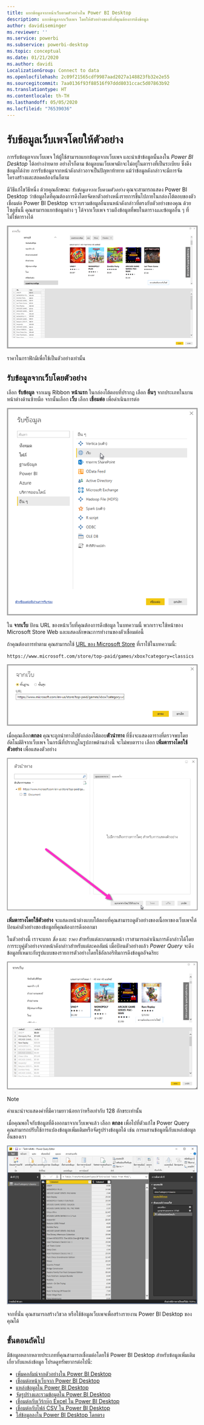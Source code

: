 ```yaml
---
title: แยกข้อมูลจากหน้าเว็บตามตัวอย่างใน Power BI Desktop
description: แยกข้อมูลจากเว็บเพจ โดยให้ตัวอย่างของสิ่งที่คุณต้องการดึงข้อมูล
author: davidiseminger
ms.reviewer: ''
ms.service: powerbi
ms.subservice: powerbi-desktop
ms.topic: conceptual
ms.date: 01/21/2020
ms.author: davidi
LocalizationGroup: Connect to data
ms.openlocfilehash: 2c09f21565cdf9987aad2027a148823fb32e2e55
ms.sourcegitcommit: 7aa0136f93f88516f97ddd8031ccac5d07863b92
ms.translationtype: HT
ms.contentlocale: th-TH
ms.lasthandoff: 05/05/2020
ms.locfileid: "76539036"
---
```

# <a name="get-webpage-data-by-providing-examples"></a>รับข้อมูลเว็บเพจโดยให้ตัวอย่าง

การรับข้อมูลจากเว็บเพจ ให้ผู้ใช้สามารถแยกข้อมูลจากเว็บเพจ และนำเข้าข้อมูลนั้นลงใน *Power BI Desktop* ได้อย่างง่ายดาย อย่างไรก็ตาม ข้อมูลบนเว็บเพจมักจะไม่อยู่ในตารางที่เป็นระเบียบ ซึ่งดึงข้อมูลได้ง่าย การรับข้อมูลจากหน้าดังกล่าวอาจเป็นปัญหาท้าทาย แม้ว่าข้อมูลดังกล่าวจะมีการจัดโครงสร้างและสอดคล้องกันก็ตาม

มีวิธีแก้ไขวิธีหนึ่ง ด้วยคุณลักษณะ *รับข้อมูลจากเว็บตามตัวอย่าง* คุณจะสามารถแสดง Power BI Desktop ว่าข้อมูลใดที่คุณต้องการดึงโดยจัดหาตัวอย่างหนึ่งรายการขึ้นไปภายในกล่องโต้ตอบของตัวเชื่อมต่อ Power BI Desktop จะรวบรวมข้อมูลอื่นบนหน้าดังกล่าวที่ตรงกับตัวอย่างของคุณ ด้วยโซลูชันนี้ คุณสามารถแยกข้อมูลต่าง ๆ ได้จากเว็บเพจ รวมถึงข้อมูลที่พบในตาราง*และ*ข้อมูลอื่น ๆ ที่ไม่ใช่ตารางได้

![รับข้อมูลจากเว็บตามตัวอย่าง](media/desktop-connect-to-web-by-example/web-by-example_01.png)

ราคาในกราฟิกมีเพื่อใช้เป็นตัวอย่างเท่านั้น

## <a name="using-get-data-from-web-by-example"></a>รับข้อมูลจากเว็บโดยตัวอย่าง

เลือก **รับข้อมูล** จากเมนู Ribbon **หน้าแรก** ในกล่องโต้ตอบที่ปรากฏ เลือก **อื่นๆ** จากประเภทในบานหน้าต่างด้านซ้ายมือ จากนั้นเลือก **เว็บ** เลือก **เชื่อมต่อ** เพื่อดำเนินการต่อ

![เลือกเว็บจากรับข้อมูล](media/desktop-connect-to-web-by-example/web-by-example_03.png)

ใน **จากเว็บ** ป้อน URL ของหน้าเว็บที่คุณต้องการดึงข้อมูล ในบทความนี้ พวกเราจะใช้หน้าของ Microsoft Store Web และแสดงลักษณะการทำงานของตัวเชื่อมต่อนี้

ถ้าคุณต้องการทำตาม คุณสามารถใช้ [URL ของ Microsoft Store](https://www.microsoft.com/store/top-paid/games/xbox?category=classics) ที่เราใช้ในบทความนี้:

    https://www.microsoft.com/store/top-paid/games/xbox?category=classics

![กล่องโต้ตอบเว็บ](media/desktop-connect-to-web-by-example/web-by-example_04.png)

เมื่อคุณเลือก**ตกลง** คุณจะถูกนำทางไปยังกล่องโต้ตอบ**ตัวนำทาง** ที่ซึ่งจะแสดงตารางที่ตรวจพบโดยอัตโนมัติจากเว็บเพจ ในกรณีที่ปรากฏในรูปภาพด้านล่างนี้ จะไม่พบตาราง เลือก **เพิ่มตารางโดยใช้ตัวอย่าง** เพื่อแสดงตัวอย่าง

![หน้าต่างตัวนำทาง](media/desktop-connect-to-web-by-example/web-by-example_05.png)

**เพิ่มตารางโดยใช้ตัวอย่าง** จะแสดงหน้าต่างแบบโต้ตอบที่คุณสามารถดูตัวอย่างของเนื้อหาของเว็บเพจได้ ป้อนค่าตัวอย่างของข้อมูลที่คุณต้องการดึงออกมา

ในตัวอย่างนี้ เราจะแยก *ชื่อ* และ *ราคา* สำหรับแต่ละเกมบนหน้า เราสามารถดำเนินการดังกล่าวได้โดยการระบุคู่ตัวอย่างจากหน้าดังกล่าวสำหรับแต่ละคอลัมน์ เมื่อป้อนตัวอย่างแล้ว *Power Query* จะดึงข้อมูลที่เหมาะกับรูปแบบของรายการตัวอย่างโดยใช้อัลกอริทึมการดึงข้อมูลอัจฉริยะ

![ข้อมูลตามตัวอย่าง](media/desktop-connect-to-web-by-example/web-by-example_06.png)

> [!NOTE]
> ค่าแนะนำจะแสดงค่าที่มีความยาวน้อยกว่าหรือเท่ากับ 128 อักขระเท่านั้น

เมื่อคุณพอใจกับข้อมูลที่ดึงออกมาจากเว็บเพจแล้ว เลือก **ตกลง** เพื่อไปที่ตัวแก้ไข Power Query คุณสามารถปรับใช้การแปลงข้อมูลเพิ่มเติมหรือจัดรูปร่างข้อมูลได้ เช่น การผสานข้อมูลนี้กับแหล่งข้อมูลอื่นของเรา

![ข้อมูลตามตัวอย่าง](media/desktop-connect-to-web-by-example/web-by-example_07.png)

จากที่นั่น คุณสามารถสร้างวิชวล หรือใช้ข้อมูลเว็บเพจเพื่อสร้างรายงาน Power BI Desktop ของคุณได้

## <a name="next-steps"></a>ขั้นตอนถัดไป

มีข้อมูลหลากหลายประเภทที่คุณสามารถเชื่อมต่อโดยใช้ Power BI Desktop สำหรับข้อมูลเพิ่มเติมเกี่ยวกับแหล่งข้อมูล โปรดดูทรัพยากรต่อไปนี้:

* [เพิ่มคอลัมน์จากตัวอย่างใน Power BI Desktop](desktop-add-column-from-example.md)
* [เชื่อมต่อหน้าเว็บจาก Power BI Desktop](desktop-connect-to-web.md)
* [แหล่งข้อมูลใน Power BI Desktop](desktop-data-sources.md)
* [จัดรูปร่างและรวมข้อมูลใน Power BI Desktop](desktop-shape-and-combine-data.md)
* [เชื่อมต่อกับเวิร์กบุ๊ก Excel ใน Power BI Desktop](desktop-connect-excel.md)
* [เชื่อมต่อกับไฟล์ CSV ใน Power BI Desktop](desktop-connect-csv.md)
* [ใส่ข้อมูลลงใน Power BI Desktop โดยตรง](desktop-enter-data-directly-into-desktop.md)
